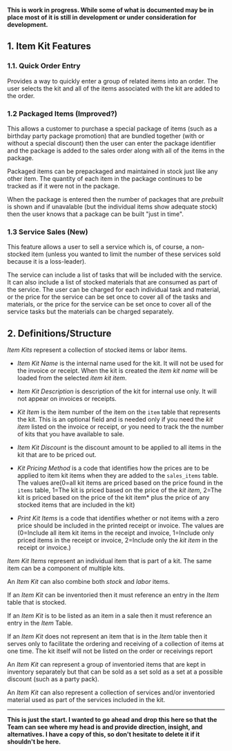 **This is work in progress.  While some of what is documented may be in place most of it is still in development or under consideration for development.**

## 1. Item Kit Features

### 1.1. **Quick Order Entry**

Provides a way to quickly enter a group of related items into an order.  The user selects the kit and all of the items associated with the kit are added to the order.

### 1.2 **Packaged Items** (Improved?)

This allows a customer to purchase a special package of items (such as a birthday party package promotion) that are bundled together (with or without a special discount) then the user can enter the package identifier and the package is added to the sales order along with all of the items in the package.

Packaged items can be prepackaged and maintained in stock just like any other item.  The quantity of each item in the package continues to be tracked as if it were not in the package.

When the package is entered then the number of packages that are *prebuilt* is shown and if unavalable (but the individual items show adequate stock) then the user knows that a package can be built "just in time".

### 1.3 **Service Sales** (New)

This feature allows a user to sell a service which is, of course, a non-stocked item (unless you wanted to limit the number of these services sold because it is a loss-leader).

The service can include a list of tasks that will be included with the service.  It can also include a list of stocked materials that are consumed as part of the service. The user can be charged for each individual task and material, or the price for the service can be set once to cover all of the tasks and materials, or the price for the service can be set once to cover all of the service tasks but the materials can be charged separately. 


## 2. Definitions/Structure

*Item Kits* represent a collection of stocked items or labor items. 

* *Item Kit Name* is the internal name used for the kit.  It will not be used for the invoice or receipt.  When the kit is created the *item kit name* will be loaded from the selected *item kit item*.

* *Item Kit Description* is description of the kit for internal use only.  It will not appear on invoices or receipts.

* *Kit Item* is the item number of the item on the `item` table that represents the kit.  This is an optional field and is needed only if you need the *kit item* listed on the invoice or receipt, or you need to track the the number of kits that you have available to sale.

* *Item Kit Discount* is the discount amount to be applied to all items in the kit that are to be priced out.

* *Kit Pricing Method* is a code that identifies how the prices are to be applied to item kit items when they are added to the `sales_items` table.  The values are(0=all kit items are priced based on the price found in the `items` table, 1=The kit is priced based on the price of the *kit item*, 2=The kit is priced based on the price of the kit item* plus the price of any stocked items that are included in the kit)

* *Print Kit Items* is a code that identifies whether or not items with a zero price should be included in the printed receipt or invoice.  The values are (0=Include all item kit items in the receipt and invoice, 1=Include only priced items in the receipt or invoice, 2=Include only the *kit item* in the receipt or invoice.)  

*Item Kit Items* represent an individual item that is part of a kit.  The same item can be a component of multiple kits. 

An *Item Kit* can also combine both *stock* and *labor* items.

If an *Item Kit* can be inventoried then it must reference an entry in the *Item* table that is stocked.

If an *Item Kit* is to be listed as an item in a sale then it must reference an entry in the *Item* Table.

If an *Item Kit* does not represent an item that is in the *Item* table then it serves only to facilitate the ordering and receiving of a collection of items at one time.  The kit itself will not be listed on the order or receivings report
 
An *Item Kit* can represent a group of inventoried items that are kept in inventory separately but that can be sold as a set sold as a set at a possible discount (such as a party pack).

An *Item Kit* can also represent a collection of services and/or inventoried material used as part of the services included in the kit.


---

**This is just the start.  I wanted to go ahead and drop this here so that the Team can see where my head is and provide direction, insight, and alternatives.  I have a copy of this, so don't hesitate to delete it if it shouldn't be here.**